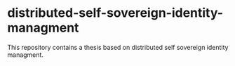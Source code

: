 # distributed-self-sovereign-identity-managment
This repository contains a thesis based on distributed self sovereign identity managment.
